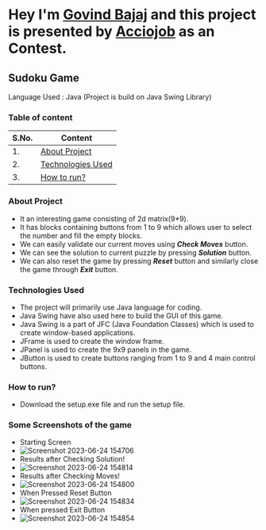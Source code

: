# Hey I'm [Govind Bajaj](https://github.com/meetgovindbajaj/) and this project is presented by [Acciojob](https://acciojob.com/) as an Contest.

## Sudoku Game
Language Used : Java (Project is build on Java Swing Library)

### Table of content
| S.No. | Content |
| ----------- | ----------- |
| 1. | [About Project](#about-project) |
| 2. | [Technologies Used](#technologies-used)|
| 3. | [How to run?](#how-to-run) |



### About Project 
- It an interesting game consisting of 2d matrix(9*9).
- It has blocks containing buttons from 1 to 9 which allows user to select the number and fill the empty blocks.
- We can easily validate our current moves using ***Check Moves*** button.
- We can see the solution to current puzzle by pressing ***Solution*** button.
- We can also reset the game by pressing ***Reset*** button and similarly close the game through ***Exit*** button.

### Technologies Used
- The project will primarily use Java language for coding.
- Java Swing have also used here to build the GUI of this game.
- Java Swing is a part of JFC (Java Foundation Classes) which is used to create window-based applications.
- JFrame is used to create the window frame.
- JPanel is used to create the 9x9 panels in the game.
- JButton is used to create buttons ranging from 1 to 9 and 4 main control buttons.

 ### How to run?
 - Download the setup.exe file and run the setup file.

### Some Screenshots of the game
- Starting Screen
- ![Screenshot 2023-06-24 154706](https://github.com/meetgovindbajaj/Sudoku-Game/assets/117599205/00b88d86-b803-4d3d-b23c-429f3a4daf4a)
- Results after Checking Solution!
- ![Screenshot 2023-06-24 154814](https://github.com/meetgovindbajaj/Sudoku-Game/assets/117599205/b7d2f9c6-6f41-4992-9dc6-4bc97c2387c2)
- Results after Checking Moves!
- ![Screenshot 2023-06-24 154800](https://github.com/meetgovindbajaj/Sudoku-Game/assets/117599205/5c5af7fe-90da-44e2-a73d-64e2988bfb1c)
- When Pressed Reset Button
- ![Screenshot 2023-06-24 154834](https://github.com/meetgovindbajaj/Sudoku-Game/assets/117599205/7ead895e-b581-4e31-b2ba-617719ea2fee)
- When pressed Exit Button
- ![Screenshot 2023-06-24 154854](https://github.com/meetgovindbajaj/Sudoku-Game/assets/117599205/2d417098-04f1-403e-990c-6afb8d03b266)





